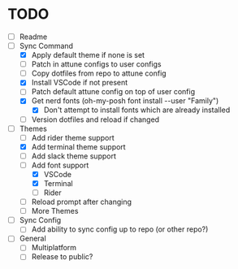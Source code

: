 # TODO
- [ ] Readme
- [ ] Sync Command
    - [x] Apply default theme if none is set
    - [ ] Patch in attune configs to user configs
    - [ ] Copy dotfiles from repo to attune config
    - [x] Install VSCode if not present
    - [ ] Patch default attune config on top of user config
    - [x] Get nerd fonts (oh-my-posh font install --user "Family")
        - [x] Don't attempt to install fonts which are already installed
    - [ ] Version dotfiles and reload if changed
- [ ] Themes
    - [ ] Add rider theme support
    - [x] Add terminal theme support
    - [ ] Add slack theme support
    - [ ] Add font support
      - [x] VSCode
      - [x] Terminal
      - [ ] Rider
    - [ ] Reload prompt after changing
    - [ ] More Themes
- [ ] Sync Config
    - [ ] Add ability to sync config up to repo (or other repo?)
- [ ] General
    - [ ] Multiplatform
    - [ ] Release to public?